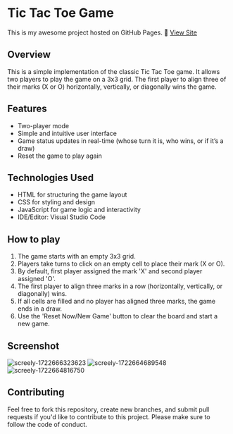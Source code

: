 # Tic Tac Toe Game

This is my awesome project hosted on GitHub Pages. 🔗 [View Site](https://avijit89n.github.io/Tic-Tac-Toe---game/)

## Overview
This is a simple implementation of the classic Tic Tac Toe game. It allows two players to play the game on a 3x3 grid. The first player to align three of their marks (X or O) horizontally, vertically, or diagonally wins the game.

## Features
- Two-player mode
- Simple and intuitive user interface
- Game status updates in real-time (whose turn it is, who wins, or if it’s a draw)
- Reset the game to play again

## Technologies Used
- HTML for structuring the game layout
- CSS for styling and design
- JavaScript for game logic and interactivity
- IDE/Editor: Visual Studio Code

## How to play
1. The game starts with an empty 3x3 grid.
2. Players take turns to click on an empty cell to place their mark (X or O).
4. By default, first player assigned the mark 'X' and second player assigned 'O'.
3. The first player to align three marks in a row (horizontally, vertically, or diagonally) wins.
4. If all cells are filled and no player has aligned three marks, the game ends in a draw.
5. Use the 'Reset Now/New Game' button to clear the board and start a new game.

## Screenshot
![screely-1722666323623](https://github.com/user-attachments/assets/2e088bf0-5bc6-4228-ab8b-902ec56a481c)
![screely-1722664689548](https://github.com/user-attachments/assets/e1993ad7-b3ce-4f01-a529-842c07170a64)
![screely-1722664816750](https://github.com/user-attachments/assets/f622610d-3e23-475d-9891-374436226612)

## Contributing
Feel free to fork this repository, create new branches, and submit pull requests if you'd like to contribute to this project. Please make sure to follow the code of conduct.

